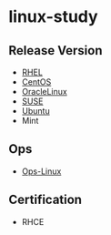 # linux-study

## Release Version

- [RHEL](release-rhel/rhel.md)
- [CentOS](release-centos/centos.md)
- [OracleLinux](release-ol/ol.md)
- [SUSE](release-suse/suse.md)
- [Ubuntu](release-ubuntu/ubuntu.md)
- Mint

## Ops

- [Ops-Linux](ops/Readme.md)

## Certification

- RHCE
